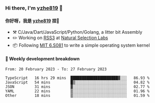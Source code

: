 ### Hi there, I'm [yzhe819](https://github.com/yzhe819) 👋

#### 你好呀，我是 [yzhe819](https://github.com/yzhe819) 捏👋

- :hammer_and_pick: C/Java/Dart/JavaScript/Python/Golang, a litter bit Assembly
- :pencil2: Working on [RSS3](https://github.com/NaturalSelectionLabs/RSS3) at [Natural Selection Labs](https://github.com/NaturalSelectionLabs)
- 📦 Following [MIT 6.S081](https://pdos.csail.mit.edu/6.S081/2020/) to write a simple operating system kernel



#### 📝 Weekly development breakdown

<!--START_SECTION:waka-->

```text
From: 20 February 2023 - To: 27 February 2023

TypeScript   16 hrs 29 mins  █████████████████████▓░░░   86.93 %
JavaScript   54 mins         █▒░░░░░░░░░░░░░░░░░░░░░░░   04.82 %
JSON         31 mins         ▓░░░░░░░░░░░░░░░░░░░░░░░░   02.77 %
YAML         22 mins         ▒░░░░░░░░░░░░░░░░░░░░░░░░   01.96 %
Other        18 mins         ▒░░░░░░░░░░░░░░░░░░░░░░░░   01.59 %
```

<!--END_SECTION:waka-->



